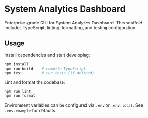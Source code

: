 # System Analytics Dashboard

Enterprise-grade GUI for System Analytics Dashboard. This scaffold includes TypeScript, linting, formatting, and testing configuration.

## Usage
Install dependencies and start developing:

```bash
npm install
npm run build    # compile TypeScript
npm test         # run tests (if defined)
```

Lint and format the codebase:

```bash
npm run lint
npm run format
```

Environment variables can be configured via `.env` or `.env.local`. See `.env.example` for defaults.
